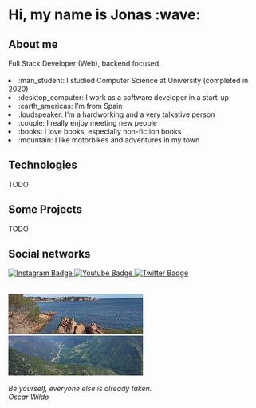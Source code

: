 
<h1> Hi, my name is Jonas :wave:</h1>

<h2> About me</h2>
Full Stack Developer (Web), backend focused.
<br>

<br>
<li>:man_student: I studied Computer Science at University (completed in 2020)</li>
<li>:desktop_computer: I work as a software developer in a start-up </li>
<li>:earth_americas: I’m from Spain </li>
<li>:loudspeaker: I’m a hardworking and a very talkative person </li>
<li>:couple: I really enjoy meeting new people </li>
<li>:books: I love books, especially non-fiction books</li>
<li>:mountain: I like motorbikes and adventures in my town</li>

<h2> Technologies</h2>
TODO

<h2> Some Projects</h2>
TODO

<h2> Social networks</h2>
<div id="badges">
  <a href="https://www.instagram.com/TODO/">
    <img src="https://img.shields.io/badge/Instagram-E4405F?style=for-the-badge&logo=instagram&logoColor=white" alt="Instagram Badge"/>
  </a>
  <a href="your-youtube-URL">
    <img src="https://img.shields.io/badge/YouTube-red?style=for-the-badge&logo=youtube&logoColor=white" alt="Youtube Badge"/>
  </a>
  <a href="your-twitter-URL">
    <img src="https://img.shields.io/badge/Twitter-blue?style=for-the-badge&logo=twitter&logoColor=white" alt="Twitter Badge"/>
  </a>
</div>

<br>
<br>
<div>
  <img src="./content/about_me/beach.png" width="270px" height="80px">
  <img src="./content/about_me/mountain.png" width="270px" height="80px">
</div>

<i>Be yourself, everyone else is already taken.</i><br>
<i>Oscar Wilde</i>

